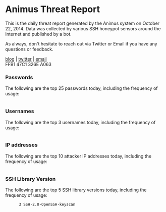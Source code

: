# Animus Threat Report

This is the daily threat report generated by the Animus system on October 22, 2014. Data was collected by various SSH honeypot sensors around the Internet and published by a bot.  

As always, don't hesitate to reach out via Twitter or Email if you have any questions or feedback.  

[blog](http://morris.guru) | [twitter](https://twitter.com/andrew___morris) | [email](mailto:andrew@morris.guru)  
FFB1 47C1 326E A063  
### Passwords
The following are the top 25 passwords today, including the frequency of usage:
```
```

### Usernames
The following are the top 3 usernames today, including the frequency of usage:
```
```

### IP addresses
The following are the top 10 attacker IP addresses today, including the frequency of usage:
```
```

### SSH Library Version
The following are the top 5 SSH library versions today, including the frequency of usage:
```
      3 SSH-2.0-OpenSSH-keyscan
```
